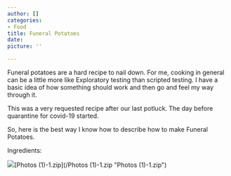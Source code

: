 ```yaml
---
author: []
categories:
- Food
title: Funeral Potatoes
date: 
picture: ''

---
```


Funeral potatoes are a hard recipe to nail down.  For me,  cooking in general can be a little more like Exploratory testing than scripted testing.  I have a basic idea of how something should work and then go and feel my way through it. 

This was a very requested recipe after our last potluck.  The day before quarantine for covid-19 started. 

So,  here is the best way I know how to describe how to make Funeral Potatoes.

Ingredients:

![](/00100lrPORTRAIT_00100_BURST20200412164302863_COVER.jpg)[Photos (1)-1.zip](/Photos (1)-1.zip "Photos (1)-1.zip")